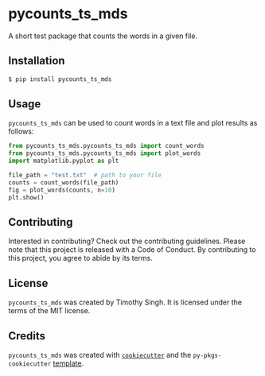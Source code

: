 # pycounts_ts_mds

A short test package that counts the words in a given file.

## Installation

```bash
$ pip install pycounts_ts_mds
```

## Usage

`pycounts_ts_mds` can be used to count words in a text file and plot results
as follows:

```python
from pycounts_ts_mds.pycounts_ts_mds import count_words
from pycounts_ts_mds.pycounts_ts_mds import plot_words
import matplotlib.pyplot as plt

file_path = "test.txt"  # path to your file
counts = count_words(file_path)
fig = plot_words(counts, n=10)
plt.show()
```

## Contributing

Interested in contributing? Check out the contributing guidelines. Please note that this project is released with a Code of Conduct. By contributing to this project, you agree to abide by its terms.

## License

`pycounts_ts_mds` was created by Timothy Singh. It is licensed under the terms of the MIT license.

## Credits

`pycounts_ts_mds` was created with [`cookiecutter`](https://cookiecutter.readthedocs.io/en/latest/) and the `py-pkgs-cookiecutter` [template](https://github.com/py-pkgs/py-pkgs-cookiecutter).
